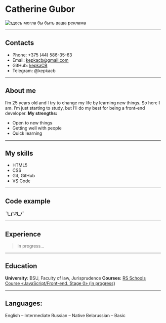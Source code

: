 # Catherine Gubor
![здесь могла бы быть ваша реклама](https://i.pinimg.com/564x/f0/f9/c2/f0f9c217b9a1650b4409c615d9fde53a.jpg)
****
## Contacts
* Phone: +375 (44) 586-35-63
* Email: <kepkacb@gmail.com>
* GitHub: [kepkaCB](https://github.com/kepkaCB)
* Telegram: @kepkacb
****
## About me
I’m 25 years old and I try to change my life by learning new things. So here I am. I’m just starting to study, but I’ll do my best for being a front-end developer. 
**My strengths:**
* Open to new things
* Getting well with people
* Quick learning 
****
## My skills
* HTML5
* CSS
* Git, GitHub
* VS Code
****
## Code example
***¯\\\_(ツ)_/¯***
****
## Experience 
> In progress...
****
## Education
**University:** BSU, Faculty of law, Jurisprudence
**Courses:** [RS Schools Course «JavaScript/Front-end. Stage 0» (in progress)](https://rs.school/js/)
****
## Languages:
English – Intermediate
Russian – Native
Belarussian – Basic